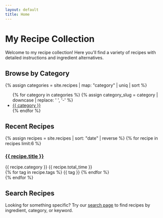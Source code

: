 ```yaml
---
layout: default
title: Home
---
```


# My Recipe Collection

Welcome to my recipe collection! Here you'll find a variety of recipes with detailed instructions and ingredient alternatives.

## Browse by Category

{% assign categories = site.recipes | map: "category" | uniq | sort %}
<ul class="category-list">
  {% for category in categories %}
    {% assign category_slug = category | downcase | replace: ' ', '-' %}
    <li><a href="{{ '/categories/' | append: category_slug | relative_url }}">{{ category }}</a></li>
  {% endfor %}
</ul>

## Recent Recipes

<div class="recipe-grid">
  {% assign recipes = site.recipes | sort: "date" | reverse %}
  {% for recipe in recipes limit:6 %}
    <div class="recipe-card">
      <h3><a href="{{ recipe.url | relative_url }}">{{ recipe.title }}</a></h3>
      <div class="recipe-meta">
        <span class="category">{{ recipe.category }}</span>
        <span class="time">{{ recipe.total_time }}</span>
      </div>
      <div class="tags">
        {% for tag in recipe.tags %}
          <span class="tag">{{ tag }}</span>
        {% endfor %}
      </div>
    </div>
  {% endfor %}
</div>

## Search Recipes

Looking for something specific? Try our [search page](/search/) to find recipes by ingredient, category, or keyword.

